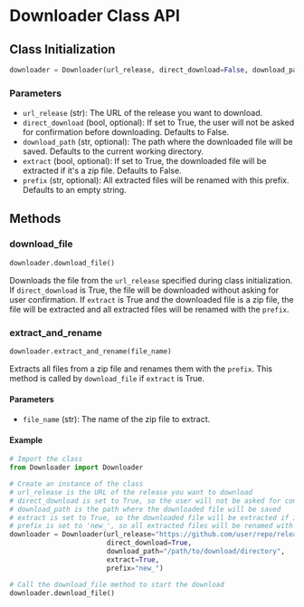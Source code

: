 # Downloader Class API

## Class Initialization

```python
downloader = Downloader(url_release, direct_download=False, download_path=None, extract=False, prefix=None)
```


### Parameters

- `url_release` (str): The URL of the release you want to download.
- `direct_download` (bool, optional): If set to True, the user will not be asked for confirmation before downloading. Defaults to False.
- `download_path` (str, optional): The path where the downloaded file will be saved. Defaults to the current working directory.
- `extract` (bool, optional): If set to True, the downloaded file will be extracted if it's a zip file. Defaults to False.
- `prefix` (str, optional): All extracted files will be renamed with this prefix. Defaults to an empty string.

## Methods

### download_file

```python
downloader.download_file()
```

Downloads the file from the `url_release` specified during class initialization. If `direct_download` is True, the file will be downloaded without asking for user confirmation. If `extract` is True and the downloaded file is a zip file, the file will be extracted and all extracted files will be renamed with the `prefix`.

### extract_and_rename

```python
downloader.extract_and_rename(file_name)
```

Extracts all files from a zip file and renames them with the `prefix`. This method is called by `download_file` if `extract` is True.

#### Parameters

- `file_name` (str): The name of the zip file to extract.




#### Example


```python
# Import the class
from Downloader import Downloader

# Create an instance of the class
# url_release is the URL of the release you want to download
# direct_download is set to True, so the user will not be asked for confirmation before downloading
# download_path is the path where the downloaded file will be saved
# extract is set to True, so the downloaded file will be extracted if it's a zip file
# prefix is set to 'new_', so all extracted files will be renamed with this prefix
downloader = Downloader(url_release="https://github.com/user/repo/releases/latest", 
                        direct_download=True, 
                        download_path="/path/to/download/directory", 
                        extract=True, 
                        prefix="new_")

# Call the download_file method to start the download
downloader.download_file()
```
